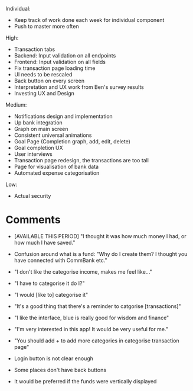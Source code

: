 Individual:

- Keep track of work done each week for individual component
- Push to master more often

High:

- Transaction tabs
- Backend: Input validation on all endpoints
- Frontend: Input validation on all fields
- Fix transaction page loading time
- UI needs to be rescaled
- Back button on every screen
- Interpretation and UX work from Ben's survey results
- Investing UX and Design

Medium:

- Notifications design and implementation
- Up bank integration
- Graph on main screen
- Consistent universal animations
- Goal Page (Completion graph, add, edit, delete)
- Goal completion UX
- User interviews
- Transaction page redesign, the transactions are too tall
- Page for visualisation of bank data
- Automated expense categorisation

Low:

- Actual security

# Comments

- [AVAILABLE THIS PERIOD] "I thought it was how much money I had, or how much I have saved."
- Confusion around what is a fund: "Why do I create them? I thought you have connected with CommBank etc."

- "I don't like the categorise income, makes me feel like..."
- "I have to categorise it do I?"
- "I would [like to] categorise it"
- "It's a good thing that there's a reminder to catgorise [transactions]"

- "I like the interface, blue is really good for wisdom and finance"
- "I'm very interested in this app! It would be very useful for me."

- "You should add + to add more categories in categorise transaction page"

- Login button is not clear enough
- Some places don't have back buttons
- It would be preferred if the funds were vertically displayed
